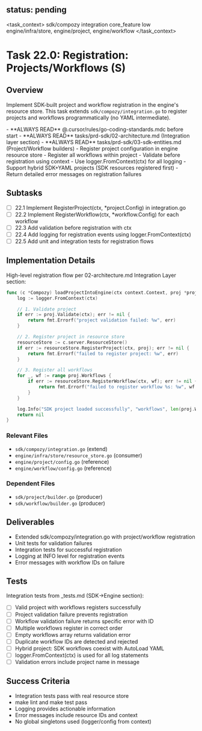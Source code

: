 ## status: pending

<task_context>
<domain>sdk/compozy</domain>
<type>integration</type>
<scope>core_feature</scope>
<complexity>low</complexity>
<dependencies>engine/infra/store, engine/project, engine/workflow</dependencies>
</task_context>

# Task 22.0: Registration: Projects/Workflows (S)

## Overview

Implement SDK-built project and workflow registration in the engine's resource store. This task extends `sdk/compozy/integration.go` to register projects and workflows programmatically (no YAML intermediate).

<critical>
- **ALWAYS READ** @.cursor/rules/go-coding-standards.mdc before start
- **ALWAYS READ** tasks/prd-sdk/02-architecture.md (Integration layer section)
- **ALWAYS READ** tasks/prd-sdk/03-sdk-entities.md (Project/Workflow builders)
</critical>

<requirements>
- Register project configuration in engine resource store
- Register all workflows within project
- Validate before registration using context
- Use logger.FromContext(ctx) for all logging
- Support hybrid SDK+YAML projects (SDK resources registered first)
- Return detailed error messages on registration failures
</requirements>

## Subtasks

- [ ] 22.1 Implement RegisterProject(ctx, *project.Config) in integration.go
- [ ] 22.2 Implement RegisterWorkflow(ctx, *workflow.Config) for each workflow
- [ ] 22.3 Add validation before registration with ctx
- [ ] 22.4 Add logging for registration events using logger.FromContext(ctx)
- [ ] 22.5 Add unit and integration tests for registration flows

## Implementation Details

High-level registration flow per 02-architecture.md Integration Layer section:

```go
func (c *Compozy) loadProjectIntoEngine(ctx context.Context, proj *project.Config) error {
    log := logger.FromContext(ctx)

    // 1. Validate project
    if err := proj.Validate(ctx); err != nil {
        return fmt.Errorf("project validation failed: %w", err)
    }

    // 2. Register project in resource store
    resourceStore := c.server.ResourceStore()
    if err := resourceStore.RegisterProject(ctx, proj); err != nil {
        return fmt.Errorf("failed to register project: %w", err)
    }

    // 3. Register all workflows
    for _, wf := range proj.Workflows {
        if err := resourceStore.RegisterWorkflow(ctx, wf); err != nil {
            return fmt.Errorf("failed to register workflow %s: %w", wf.ID, err)
        }
    }

    log.Info("SDK project loaded successfully", "workflows", len(proj.Workflows))
    return nil
}
```

### Relevant Files

- `sdk/compozy/integration.go` (extend)
- `engine/infra/store/resource_store.go` (consumer)
- `engine/project/config.go` (reference)
- `engine/workflow/config.go` (reference)

### Dependent Files

- `sdk/project/builder.go` (producer)
- `sdk/workflow/builder.go` (producer)

## Deliverables

- Extended sdk/compozy/integration.go with project/workflow registration
- Unit tests for validation failures
- Integration tests for successful registration
- Logging at INFO level for registration events
- Error messages with workflow IDs on failure

## Tests

Integration tests from _tests.md (SDK→Engine section):

- [ ] Valid project with workflows registers successfully
- [ ] Project validation failure prevents registration
- [ ] Workflow validation failure returns specific error with ID
- [ ] Multiple workflows register in correct order
- [ ] Empty workflows array returns validation error
- [ ] Duplicate workflow IDs are detected and rejected
- [ ] Hybrid project: SDK workflows coexist with AutoLoad YAML
- [ ] logger.FromContext(ctx) is used for all log statements
- [ ] Validation errors include project name in message

## Success Criteria

- Integration tests pass with real resource store
- make lint and make test pass
- Logging provides actionable information
- Error messages include resource IDs and context
- No global singletons used (logger/config from context)
